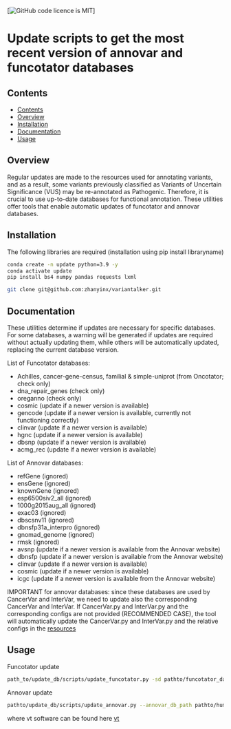 [![GitHub code licence is MIT](https://img.shields.io/badge/license-MIT-brightgreen.svg)]

# Update scripts to get the most recent version of annovar and funcotator databases

## Contents
- [Contents](#contents)
- [Overview](#overview)
- [Installation](#installation)
- [Documentation](#documentation)
- [Usage](#usage)

## Overview
Regular updates are made to the resources used for annotating variants, and as a result, some variants previously classified as Variants of Uncertain Significance (VUS) may be re-annotated as Pathogenic. Therefore, it is crucial to use up-to-date databases for functional annotation. These utilities offer tools that enable automatic updates of funcotator and annovar databases.

## Installation
The following libraries are required (installation using pip install libraryname)

```bash
conda create -n update python=3.9 -y
conda activate update
pip install bs4 numpy pandas requests lxml

git clone git@github.com:zhanyinx/variantalker.git
```


## Documentation

These utilities determine if updates are necessary for specific databases. For some databases, a warning will be generated if updates are required without actually updating them, while others will be automatically updated, replacing the current database version.

List of Funcotator databases:

- Achilles, cancer-gene-census, familial & simple-uniprot (from Oncotator; check only)
- dna_repair_genes (check only)
- oreganno (check only)
- cosmic (update if a newer version is available)
- gencode (update if a newer version is available, currently not functioning correctly)
- clinvar (update if a newer version is available)
- hgnc (update if a newer version is available)
- dbsnp (update if a newer version is available)
- acmg_rec (update if a newer version is available)

List of Annovar databases:

- refGene (ignored)
- ensGene (ignored)
- knownGene (ignored)
- esp6500siv2_all (ignored)
- 1000g2015aug_all (ignored)
- exac03 (ignored)
- dbscsnv11 (ignored)
- dbnsfp31a_interpro (ignored)
- gnomad_genome (ignored)
- rmsk (ignored)
- avsnp (update if a newer version is available from the Annovar website)
- dbnsfp (update if a newer version is available from the Annovar website)
- clinvar (update if a newer version is available)
- cosmic (update if a newer version is available)
- icgc (update if a newer version is available from the Annovar website)

IMPORTANT for annovar databases: since these databases are used by CancerVar and InterVar, we need to update also the corresponding CancerVar and InterVar. If CancerVar.py and InterVar.py and the corresponding configs are not provided (RECOMMENDED CASE), the tool will automatically update the CancerVar.py and InterVar.py and the relative configs in the [resources](https://github.com/zhanyinx/variantalker/tree/main/resources)

## Usage

Funcotator update

```bash
path_to/update_db/scripts/update_funcotator.py -sd pathto/funcotator_dataSources.v1.7.20200521s -ce your_cosmic_email -cp your_cosmic_password -gd pathto/funcotator_dataSources.v1.7.20200521g -b backup
```

Annovar update

```bash
pathto/update_db/scripts/update_annovar.py --annovar_db_path pathto/humandb --annovar_download_script pathto/annotate_variation.pl -v pathto/vt/ -ce your_cosmic_email         -cp your_cosmic_password
```

where vt software can be found here [vt](https://github.com/atks/vt)
